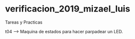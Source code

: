 # verificacion_2019_mizael_luis
Tareas y Practicas

t04 --> Maquina de estados para hacer parpadear un LED.
